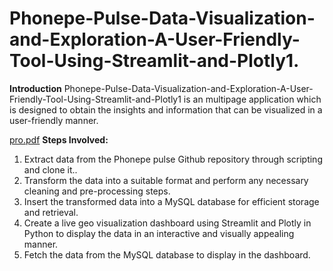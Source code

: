 # Phonepe-Pulse-Data-Visualization-and-Exploration-A-User-Friendly-Tool-Using-Streamlit-and-Plotly1. 
**Introduction**
    Phonepe-Pulse-Data-Visualization-and-Exploration-A-User-Friendly-Tool-Using-Streamlit-and-Plotly1 is an multipage application which is designed to obtain the insights and information that can be visualized in a user-friendly manner.

[pro.pdf](https://github.com/GunavathyShanmuganathan/Phonepe-Pulse-Data-Visualization-and-Exploration-A-User-Friendly-Tool-Using-Streamlit-and-Plotly/files/10921644/pro.pdf)
**Steps Involved:**
1. Extract data from the Phonepe pulse Github repository through scripting and
clone it..
2. Transform the data into a suitable format and perform any necessary cleaning
and pre-processing steps.
3. Insert the transformed data into a MySQL database for efficient storage and
retrieval.
4. Create a live geo visualization dashboard using Streamlit and Plotly in Python
to display the data in an interactive and visually appealing manner.
5. Fetch the data from the MySQL database to display in the dashboard.
    
